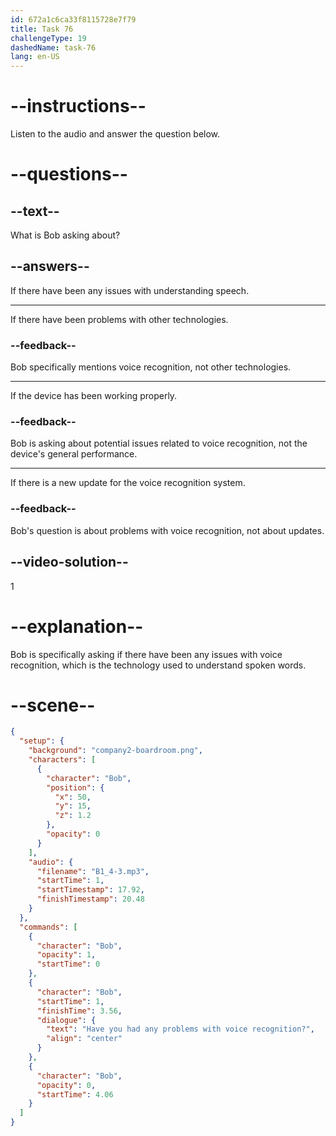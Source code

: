 ```yaml
---
id: 672a1c6ca33f8115728e7f79
title: Task 76
challengeType: 19
dashedName: task-76
lang: en-US
---
```


<!-- (audio) Bob: Have you had any problems with voice recognition? -->

# --instructions--

Listen to the audio and answer the question below.

# --questions--

## --text--

What is Bob asking about?

## --answers--

If there have been any issues with understanding speech.

---

If there have been problems with other technologies.

### --feedback--

Bob specifically mentions voice recognition, not other technologies.

---

If the device has been working properly.

### --feedback--

Bob is asking about potential issues related to voice recognition, not the device's general performance.

---

If there is a new update for the voice recognition system.

### --feedback--

Bob's question is about problems with voice recognition, not about updates.

## --video-solution--

1

# --explanation--

Bob is specifically asking if there have been any issues with voice recognition, which is the technology used to understand spoken words.

# --scene--

```json
{
  "setup": {
    "background": "company2-boardroom.png",
    "characters": [
      {
        "character": "Bob",
        "position": {
          "x": 50,
          "y": 15,
          "z": 1.2
        },
        "opacity": 0
      }
    ],
    "audio": {
      "filename": "B1_4-3.mp3",
      "startTime": 1,
      "startTimestamp": 17.92,
      "finishTimestamp": 20.48
    }
  },
  "commands": [
    {
      "character": "Bob",
      "opacity": 1,
      "startTime": 0
    },
    {
      "character": "Bob",
      "startTime": 1,
      "finishTime": 3.56,
      "dialogue": {
        "text": "Have you had any problems with voice recognition?",
        "align": "center"
      }
    },
    {
      "character": "Bob",
      "opacity": 0,
      "startTime": 4.06
    }
  ]
}
```
